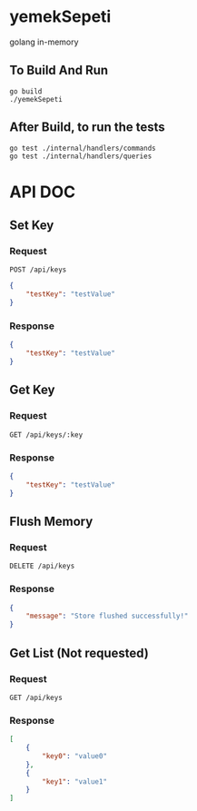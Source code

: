 # yemekSepeti
golang in-memory

## To Build And Run
```
go build
./yemekSepeti
```

## After Build, to run the tests 
```
go test ./internal/handlers/commands
go test ./internal/handlers/queries
```

# API DOC
## Set Key
### Request
<code>POST /api/keys</code>
  
```json
{
    "testKey": "testValue"
}
```
### Response
```json
{
    "testKey": "testValue"
}
```

## Get Key
### Request
<code>GET /api/keys/:key</code>
### Response
```json
{
    "testKey": "testValue"
}
```

## Flush Memory
### Request
<code>DELETE /api/keys</code>
### Response
```json
{
    "message": "Store flushed successfully!"
}
```
## Get List (Not requested)
### Request
<code>GET /api/keys</code>
### Response
```json
[
    {
        "key0": "value0"
    },
    {
        "key1": "value1"
    }
]
```
